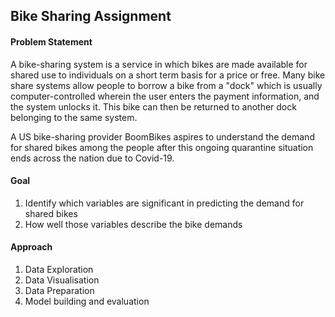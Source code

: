 ## Bike Sharing Assignment

#### Problem Statement

A bike-sharing system is a service in which bikes are made available for shared use to individuals on a short term basis for a price or free. Many bike share systems allow people to borrow a bike from a "dock" which is usually computer-controlled wherein the user enters the payment information, and the system unlocks it. This bike can then be returned to another dock belonging to the same system.

A US bike-sharing provider BoomBikes aspires to understand the demand for shared bikes among the people after this ongoing quarantine situation ends across the nation due to Covid-19.

#### Goal

1. Identify which variables are significant in predicting the demand for shared bikes
2. How well those variables describe the bike demands
#### Approach

1. Data Exploration
2. Data Visualisation
3. Data Preparation
4. Model building and evaluation
